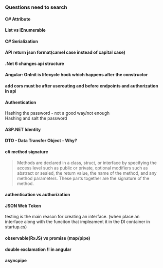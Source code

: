 ### Questions need to search
#### C# Attribute
#### List vs IEnumerable
#### C# Serialization
#### API return json format(camel case instead of capital case)
#### .Net 6 changes api structure

#### Angular: OnInit is lifecycle hook which happens after the constructor
#### add cors  must be after userouting and before endpoints and authorization in api

#### Authentication
Hashing the password - not a good way/not enough<br>
Hashing and salt the password


#### ASP.NET Identity
#### DTO - Data Transfer Object - Why?

#### c# method signature
>Methods are declared in a class, struct, or interface by specifying the access level such as public or private, optional modifiers such as abstract or sealed, the return value, the name of the method, and any method parameters. These parts together are the signature of the method.

#### authentication vs authorization

#### JSON Web Token

testing is the main reason for creating an interface. (when place an interface along with the funciton that impleament it in the DI container in startup.cs)<br>

#### observable(RxJS) vs promise (map/pipe)

#### double exclamation !! in angular

#### asyncpipe